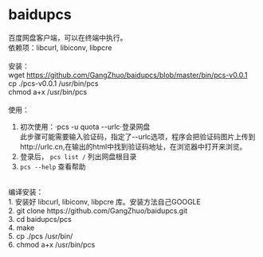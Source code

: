 baidupcs
========
百度网盘客户端，可以在终端中执行。 <br />
依赖项：libcurl, libiconv, libpcre <br />
<br />
安装： <br />
wget https://github.com/GangZhuo/baidupcs/blob/master/bin/pcs-v0.0.1 <br />
cp ./pcs-v0.0.1 /usr/bin/pcs <br />
chmod a+x /usr/bin/pcs <br />
<br />
使用：<br />
1. 初次使用：·pcs -u<username> quota --urlc·登录网盘 <br />
此步骤可能需要输入验证码，指定了--urlc选项，程序会把验证码图片上传到http://urlc.cn,在输出的html中找到验证码地址，在浏览器中打开来浏览。 <br />
2. 登录后， `pcs list /` 列出网盘根目录 <br />
3. `pcs --help` 查看帮助 <br />
<br />
编译安装： <br />
1. 安装好 libcurl, libiconv, libpcre 库。安装方法自己GOOGLE <br />
2. git clone https://github.com/GangZhuo/baidupcs.git <br />
3. cd baidupcs/pcs <br />
4. make <br />
5. cp ./pcs /usr/bin/ <br />
6. chmod a+x /usr/bin/pcs <br />
